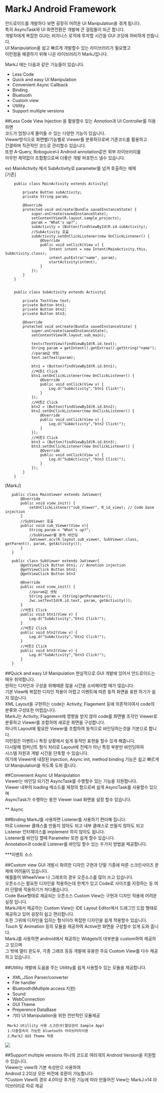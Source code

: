 MarkJ Android Framework
========
안드로이드를 개발하다 보면 굉장히 어려운 UI Manipulation을 겪게 됩니다.<br>
특히 AsyncTask와 UI 화면전환은 개발에 큰 걸림돌이 되곤 합니다.<br>
개발자에게 복잡한 GUI는 비지니스 로직에 투자할 시간을 GUI 코딩에 허비하게 만듭니다.<br>
UI Manipulation을 쉽고 빠르게 개발할수 있는 라이브러리가 필요했고<br>
이런점을 해결하기 위해 나온 라이브러리가 MarkJ입니다.<br>

MarkJ 에는 다음과 같은 기능들이 있습니다.
- Less Code
- Quick and easy UI Manipulation
- Convenient Async Callback
- Binding
- Bluetooth
- Custom view 
- Utillity
- Support multiple versions

##Less Code
View Injection 을 활용할수 있는 Annotion과 UI Controller를 이용하면<br>
코드가 엄청나게 줄어들 수 있는 다양한 기능이 있습니다.<br>
Viewer방식으로 화면별/기능별로 Viewer를 분류하므로써 기존코드를 활용하고<br>
간결하며 직관적인 코드로 관리할수 있습니다.<br>
또한 A-Query, Roboguice나 Android annotation같은 외부 라이브러리를<br> 
아무런 제약없이 조합함으로써 더좋은 개발 퍼포먼스 낼수 있습니다.<br>

ex) MainActivity 에서 SubActivity로 parameter를 넘겨 호출하는 예제<br>
 [기존]
```
	public class MainActivity extends Activity{

		private Button subActivity;
		private String param;
	
		@Override
		protected void onCreate(Bundle savedInstanceState) {
			super.onCreate(savedInstanceState);
			setContentView(R.layout.sample_projects);
			param = "What's up?";
			subActivity = (Button)findViewById(R.id.subActivity);
			//SubActivity 호출
			subActivity.setOnClickListener(new OnClickListener() {
				@Override
				public void onClick(View v) {
					Intent intent = new Intent(MainActivity.this, SubActivity.class);
					intent.putExtra("name", param);
					startActivity(intent);
				}
			});
		}
	}


	public class SubActivity extends Activity{
	
		private TextView text;
		private Button btn1;
		private Button btn2;
		private Button btn3;
		
		@Override
		protected void onCreate(Bundle savedInstanceState) {
			super.onCreate(savedInstanceState);
			setContentView(R.layout.sub_main);
			
			text=(TextView)findViewById(R.id.text);
			String param = getIntent().getExtras().getString("name");
			//param값 셋팅
			text.setText(param);
			
			btn1 = (Button)findViewById(R.id.btn1);
			//버튼1 Click
			btn1.setOnClickListener(new OnClickListener() {
				@Override
				public void onClick(View v) {
					Log.d("SubActivity","btn1 Click!");
				}
			});
			//버튼2 Click
			btn2 = (Button)findViewById(R.id.btn2);
			btn2.setOnClickListener(new OnClickListener() {
				@Override
				public void onClick(View v) {
					Log.d("SubActivity","btn2 Click!");
				}
			});
			//버튼3 Click
			btn3 = (Button)findViewById(R.id.btn3);
			btn3.setOnClickListener(new OnClickListener() {
				@Override
				public void onClick(View v) {
					Log.d("SubActivity","btn3 Click!");
				}
			});
		}
	}
```
	
  [MarkJ]
 ```
	public class MainViewer extends JwViewer{
		@Override
		public void view_init() {
			setOnClickListener("sub_Viewer", R_id_view); // Code base injection
		}
		//SubViewer 호출
		public void sub_Viewer(View v){
			String param = "What's up?";
			//SubViewer를 동적 바인딩
			JwViewer.acv(R.layout.sub_viewer, SubViewer.class, getParent(), param, getActivity());
		}
	}
	
	public class SubViewer extends JwViewer{
		@getViewClick Button btn1; // Annotion injection
		@getViewClick Button btn2;
		@getViewClick Button btn3
		
		@Override
		public void view_init() {
			//param값 셋팅
			String param = (String)getParameter();
			Jwc.setTextId(R.id.text, param, getActivity());
		}
		//버튼1 Click
		public void btn1(View v) {
			Log.d("SubActivity","btn1 Click!");
		}
		//버튼2 Click
		public void btn2(View v) {
			Log.d("SubActivity","btn2 Click!");
		}
		//버튼3 Click
		public void btn3(View v) {
			Log.d("SubActivity","btn3 Click!");
		}
	}
```

##Quick and easy UI Manipulation
현실적으로 GUI 개발에 있어서 안드로이드는 매우 취약합니다. <br>
원하는 디자인과 구성을 위해때론 많을 시간을 소비해야할 때가 많습니다.<br>
기본 View에 복잡한 디자인 적용이 어렵고 이벤트에 따른 동적 화면을 표현 하기가 쉽지 않습니다.<br> 
XML Layout을 구현하는 code는 Activity, Flagement 등에 의존적이여서 code의 분류와 구성또한 어렵습니다.<br>
MarkJ는 Activity, Flagement에 영향을 받지 않아 code를 화면별 조각인 Viewer로 분류하고 
Viewer를 조합하여 새로운 화면을 구성합니다.<br> 
하나의 Layout에 필요한 Viewer를 조합하여 동적으로 바인딩하는것을 기본으로 합니다.<br>
이런점은 이벤트나 특정 상황에서 쉽게 동적인 표현을 할수 있게 해줍니다.<br>
다시말해 컴퍼넌트 형식 처리로 Layout에 전체가 아닌 특정 부분만 바인딩하여 <br>
시스템 자원과 개발 시간을 단축할 수 있습니다.<br>
여기에 Viewer에 내장된 Injection, Async init, method binding 기능은 쉽고 빠르게<br> 
UI Manipulation을 하도록 도와 줍니다.

##Convenient Async UI Manipulation<br>
Viewer는 바인딩 되기전 AsyncTask를 수행할수 있는 기능을 지원합니다.<br>
Viewer 내부의 loading 메소드를 재정의 함으로써 쉽게 AsyncTask를 사용할수 있으며<br>
AsyncTask가 수행하는 동안 Viewer load 화면을 설정 할수 있습니다.<br>

** Async



##Binding
MarkJ를 사용하면 Listener를 사용하기 편리해 집니다. <br>
따로 Listener 클래스를 만들지 않아도 되고 내부 클래스로 만들지 않아도 되고 Listener 인터페이스를 implement 하지 않아도 됩니다.<br> 
Listener를 바인딩 할때 Parameter 또한 쉽게 할수 있습니다.<br>
Annotation과 code로 Listener를 바인딩 할수 있는 두가지 방법을 제공합니다.<br>

***이벤트 소스

##Custom view 
 GUI 개발시 화려한 디자인 구현과 단말 기종에 따른 스크린사이즈 문제에 어려움이 있습니다.<br>
 예를들어 WheelView 나 그래프의 경우 오픈소스를 많이 쓰고 있습니다.<br>
 오픈소스는 필요한 디자인을 적용하는데 한계가 있고 Code로 사이즈를 지정하는 등 여러 단말에 적용하기가 까다롭습니다.<br>
 Code Base형태로 제공되는 오픈소스 Custom View는 구현과 디자인 적용에 어려운 실정 입니다.<br>
 MarkJ에서 제공하는 Custom View는 IDE Layout Editor에서 드래그인 드랍 형태로 제공하고 있어 굉장히 쉽고 편리합니다.<br>
 또한 그위에 디자인을 입히는 형식이라 복잡한 디자인을 쉽게 적용할수 있습니다.<br>
 Touch 및 Animation 등의 모듈을 제공하여 Active한 화면을 구성할수 있게 도와 줍니다.<br>
 MarkJ를 사용하면 android에서 제공하는 Widgets의 대부분을 custom하여 제공하고 있으며 <br>
 그 밖에 멀티 윈도우, 각종 그래프 등등 개발에 유용한 주요 Custom View를 다수 제공하고 있습니다.<br>
  

##Utillity
개발에 도움을 주는 Utillity를 쉽게 사용할수 있는 모듈을 제공합니다.
 - XML,JSon Parser/converter <br>
 - File handler  <br>
 - Bluetooth(Multiple access 지원) <br>
 - Sound  <br>
 - WebConnection <br>
 - GUI Theme <br>
 - Preperence DataBase <br>
 - 기타 UI Manipulation을 위한 전반적인 모듈제공
 
```
 MarkJ Utillity 사용 스크린샷(혈당관리 Sample App)
 1.다중접속이 가능한 bluetooth 라이브러리사용
 2.MarkJ GUI Theme 적용 
``` 
![](http://coosadb.cafe24.com/img/glucose.jpg) 



##Support multiple versions
하나의 코드로 여러개의 Android Version을 지원할수 있습니다.<br>
Viewer는 view의 기본 속성만으 사용하여 <br>
Android 2.2이상 모든 버전에 호환이 가능합니다.<br>
*Custom View의 경우 4.0이상 추가된 기능에 따라 만들어진 View는 MarkJ.v14 라이브러리로 따로 제공







